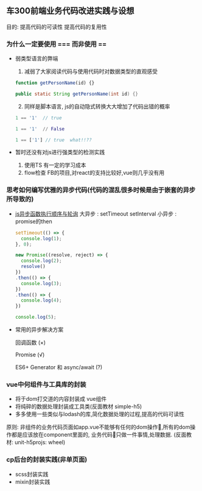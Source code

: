 ## 车300前端业务代码改进实践与设想

目的: 提高代码的可读性  提高代码的复用性

### 为什么一定要使用 === 而非使用 == 

* 弱类型语言的弊端
  
  1. 减弱了大家阅读代码与使用代码时对数据类型的直观感受
  
  ```js
  function getPersonName(id) {}
  ```

  ```java
  public static String getPersonName(int id) {}
  ```

  2. 同样是脚本语言, js的自动隐式转换大大增加了代码出错的概率
  
  ```js
  1 == '1'  // true
  ```

  ```python
  1 == '1'  // False
  ```

  ```js
  1 == ['1'] // true  what!!??
  ```

* 暂时还没有对js进行强类型的检测实践
  
  1. 使用TS  有一定的学习成本
  2. flow检查  FB的项目,对react的支持比较好,vue则几乎没有用
   

### 思考如何编写优雅的异步代码(代码的混乱很多时候是由于嵌套的异步所导致的)

* [js异步函数执行顺序与轮询](https://segmentfault.com/a/1190000015891460)
  大异步 : setTimeout  setInterval
  小异步 : promise的then

  ```js
  setTimeout(() => {
    console.log(1);
  }, 0);

  new Promise((resolve, reject) => {
    console.log(2);
    resolve()
  })
  .then(() => {
    console.log(3);
  })
  .then(() => {
    console.log(4);
  })

  console.log(5);
  ```

* 常用的异步解决方案

  回调函数  (×) 

  Promise  (√)

  ES6+ Generator 和 async/await (?)


### vue中何组件与工具库的封装

* 将于dom打交道的内容封装成 vue组件
* 将纯碎的数据处理封装成工具类(反面教材 simple-h5)
* 多多使用一些类似与lodash的库,简化数据处理的过程,提高的代码可读性

原则: 非组件的业务代码页面如app.vue不能够有任何的dom操作,所有的dom操作都是应该放在component里面的, 业务代码只做一件事情,处理数据.
(反面教材: unit-h5projs: wheel)

### cp后台的封装实践(非单页面)

* scss封装实践
* mixin封装实践

